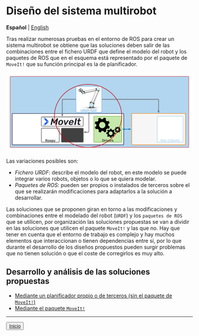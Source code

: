 # Diseño del sistema multirobot

**Español** | [English](https://github.com/Serru/MultiCobot-UR10-Gripper/blob/main/doc/design-eng.md)

Tras realizar numerosas pruebas en el entorno de ROS para crear un sistema multirobot se obtiene que las soluciones deben salir de las combinaciones entre el fichero URDF que define el modelo del robot y los paquetes de ROS que en el esquema está representado por el paquete de `MoveIt!` que su función principal es la de planificador.

![image](/doc/imgs_md/Diseno-General-focus.png  "Herramientas y Drivers de ROS en el diseño")

Las variaciones posibles son:

- *Fichero URDF*: describe el modelo del robot, en este modelo se puede integrar varios robots, objetos o lo que se quiera modelar.
- *Paquetes de ROS*: pueden ser propios o instalados de terceros sobre el que se realizarán modificaciones para adaptarlos a la solución a desarrollar.

Las soluciones que se proponen giran en torno a las modificaciones y combinaciones entre el modelado del robot (`URDF`) y los `paquetes de ROS` que se utilicen, por organización las soluciones propuestas se van a dividir en las soluciones que utilicen el paquete  `MoveIt!` y las que no. Hay que tener en cuenta que el entorno de trabajo es complejo y hay muchos elementos que interaccionan o tienen dependencias entre sı́, por lo que durante el desarrollo de los diseños propuestos pueden surgir problemas que no tienen solución o que el coste de corregirlos es muy alto.

## Desarrollo y análisis de las soluciones propuestas
- [Mediante un planificador propio o de terceros (sin el paquete de `MoveIt!`)](https://github.com/Serru/MultiCobot-UR10-Gripper/blob/main/doc/no-moveit-intro.md)
- [Mediante el paquete `MoveIt!`](https://github.com/Serru/MultiCobot-UR10-Gripper/blob/main/doc/moveit-intro.md)

---

<div>
<p align="left">
<button name="button">
            	<a rel="license" href="https://github.com/Serru/MultiCobot-UR10-Gripper/blob/main/README.md">Inicio</a>
</button>
</p>
</div>


